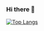 ### Hi there 👋

[![Top Langs](https://github-readme-stats.vercel.app/api/top-langs/?username=rrickgauer)](https://github.com/anuraghazra/github-readme-stats)

